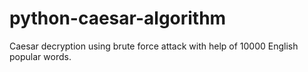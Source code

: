 # python-caesar-algorithm
Caesar decryption using brute force attack with help of 10000 English popular words.
